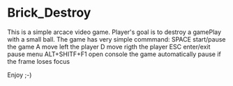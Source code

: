 # Brick_Destroy
This is a simple arcace video game.
Player's goal is to destroy a gamePlay with a small ball.
The game has  very simple commmand:
SPACE start/pause the game
A move left the player
D move rigth the player
ESC enter/exit pause menu
ALT+SHITF+F1 open console
the game automatically pause if the frame loses focus

Enjoy ;-)
